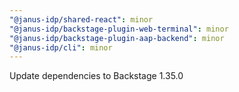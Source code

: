 ```yaml
---
"@janus-idp/shared-react": minor
"@janus-idp/backstage-plugin-web-terminal": minor
"@janus-idp/backstage-plugin-aap-backend": minor
"@janus-idp/cli": minor
---
```


Update dependencies to Backstage 1.35.0
